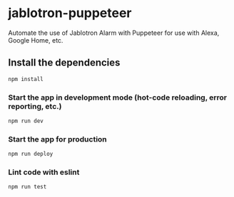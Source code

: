 # jablotron-puppeteer
Automate the use of Jablotron Alarm with Puppeteer for use with Alexa, Google Home, etc.

## Install the dependencies

```bash
npm install
```

### Start the app in development mode (hot-code reloading, error reporting, etc.)

```bash
npm run dev
```

### Start the app for production

```bash
npm run deploy
```

### Lint code with eslint 

```bash
npm run test
```